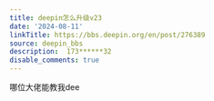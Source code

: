```yaml
---
title: deepin怎么升级v23
date: '2024-08-11'
linkTitle: https://bbs.deepin.org/en/post/276389
source: deepin_bbs
description:  173******32 
disable_comments: true
---
```

哪位大佬能教我dee
